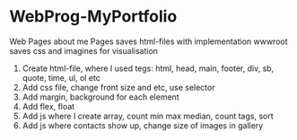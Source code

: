# WebProg-MyPortfolio
Web Pages about me
Pages saves html-files with implementation
wwwroot saves css and imagines for visualisation
1) Create html-file, where I used tegs: 
  html, head, main, footer, div, sb, quote, time, ul, ol etc
2) Add css file, change front size and etc, use selector
3) Add margin, background for each element
4) Add flex, float
5) Add js where I create array, count min max median, count tags, sort
6) Add js where contacts show up, change size of images in gallery
  
